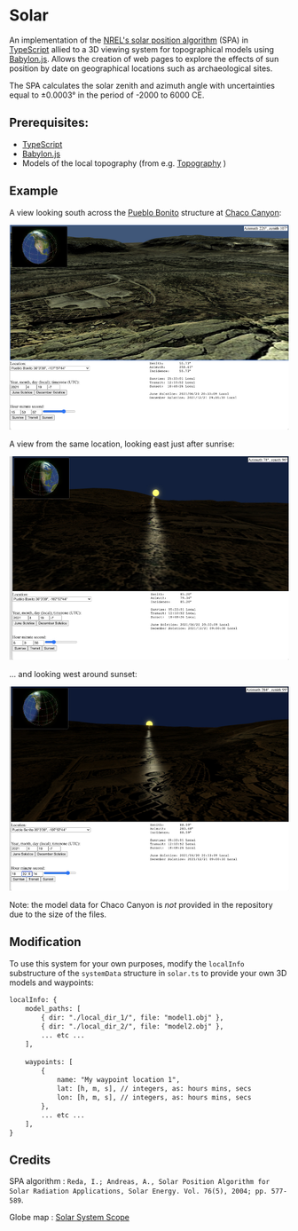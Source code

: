# Solar

An implementation of the [NREL's solar position algorithm](https://midcdmz.nrel.gov/spa/) (SPA) in [TypeScript](https://www.typescriptlang.org/) allied to a 3D viewing system for topographical models using [Babylon.js](https://www.babylonjs.com/). Allows the creation of web pages to explore the effects of sun position by date on geographical locations such as archaeological sites.

The SPA calculates the solar zenith and azimuth angle with uncertainties equal to ±0.0003° in the period of -2000 to 6000 CE.

## Prerequisites:

- [TypeScript](https://www.typescriptlang.org/)
- [Babylon.js](https://www.babylonjs.com/)
- Models of the local topography (from e.g. [Topography](https://github.com/JohnGrime/Topography) )

## Example

A view looking south across the [Pueblo Bonito](https://en.wikipedia.org/wiki/Pueblo_Bonito) structure at [Chaco Canyon](https://www.nps.gov/chcu/index.htm):

![View from Pueblo Bonito](browser.small.jpg)

A view from the same location, looking east just after sunrise:

![Sunrise at Pueblo Bonito](browser.small.sunrise.jpg)

... and looking west around sunset:

![Sunset at Pueblo Bonito](browser.small.sunset.jpg)

Note: the model data for Chaco Canyon is *not* provided in the repository due to the size of the files.

## Modification

To use this system for your own purposes, modify the `localInfo` substructure of the `systemData` structure in `solar.ts` to provide your own 3D models and waypoints:

```
localInfo: {
	model_paths: [
		{ dir: "./local_dir_1/", file: "model1.obj" },
		{ dir: "./local_dir_2/", file: "model2.obj" },
		... etc ...
	],

	waypoints: [
		{
			name: "My waypoint location 1",
			lat: [h, m, s], // integers, as: hours mins, secs
			lon: [h, m, s], // integers, as: hours mins, secs
		},
		... etc ...
	],
}
```

## Credits

SPA algorithm : `Reda, I.; Andreas, A., Solar Position Algorithm for Solar Radiation Applications, Solar Energy. Vol. 76(5), 2004; pp. 577-589`.

Globe map : [Solar System Scope](https://www.solarsystemscope.com/textures/)
